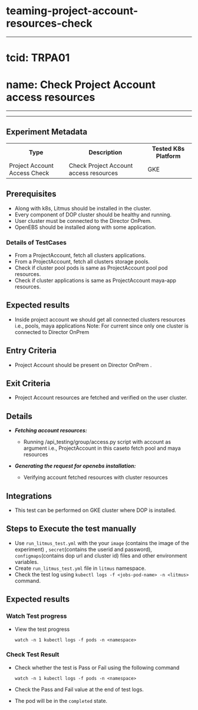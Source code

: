 # teaming-project-account-resources-check

---

# tcid: TRPA01

# name: Check Project Account access resources
---
------

## Experiment Metadata

<table>
  <tr>
    <th> Type </th>
    <th> Description </th>
    <th> Tested K8s Platform </th>
  </tr>
  <tr>
    <td> Project Account Access Check </td>
    <td> Check Project Account access resources </td>
    <td> GKE </td>
  </tr>
</table>

## Prerequisites

- Along with k8s, Litmus should be installed in the cluster.
- Every component of DOP cluster should be healthy and running.
- User cluster must be connected to the Director OnPrem.
- OpenEBS should be installed along with some application.

###  Details of TestCases

- From a ProjectAccount, fetch all clusters applications.
- From a ProjectAccount, fetch all clusters storage pools. 
- Check if cluster pool pods is same as ProjectAccount  pool pod resources.
- Check if cluster applications is same as ProjectAccount maya-app resources.

## Expected results

- Inside project account we should get all connected clusters resources i.e., pools, maya   applications
Note: For current since only one cluster is connected to Director OnPrem

## Entry Criteria

- Project Account should be present on Director OnPrem .

## Exit Criteria

- Project Account resources are fetched and verified on the user cluster. 

## Details

- **_Fetching account resources:_**
  - Running /api_testing/group/access.py script with account as argument i.e., ProjectAccount in this caseto fetch pool and maya resources

- **_Generating the request for openebs installation:_**
  - Verifying account fetched resources with cluster resources

## Integrations

- This test can be performed on GKE cluster where DOP is installed.

## Steps to Execute the test manually 

- Use `run_litmus_test.yml` with the your `image` (contains the image of the experiment) , `secret`(contains the userid and password), `configmaps`(contains dop url and cluster id) files and other environment variables.
- Create `run_litmus_test.yml` file in `litmus` namespace. 
- Check the test log using `kubectl logs -f <jobs-pod-name> -n <litmus>` command.

## Expected results

### Watch Test progress

- View the test progress  

  `watch -n 1 kubectl logs -f pods -n <namespace>`

### Check Test Result

- Check whether the test is Pass or Fail using the following command
 
  `watch -n 1 kubectl logs -f pods -n <namespace>`

- Check the Pass and Fail value at the end of test logs.
- The pod will be in the `completed` state.
